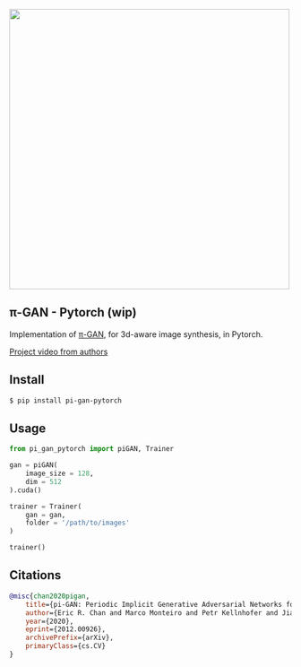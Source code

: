 <img src="./pi.png" width="500px"></img>

## π-GAN - Pytorch (wip)

Implementation of <a href="https://arxiv.org/abs/2012.00926">π-GAN</a>, for 3d-aware image synthesis, in Pytorch.

<a href="https://www.youtube.com/watch?v=0HCdof9BGtw">Project video from authors</a>

## Install

```bash
$ pip install pi-gan-pytorch
```

## Usage

```python
from pi_gan_pytorch import piGAN, Trainer

gan = piGAN(
    image_size = 128,
    dim = 512
).cuda()

trainer = Trainer(
    gan = gan,
    folder = '/path/to/images'
)

trainer()
```

## Citations

```bibtex
@misc{chan2020pigan,
    title={pi-GAN: Periodic Implicit Generative Adversarial Networks for 3D-Aware Image Synthesis}, 
    author={Eric R. Chan and Marco Monteiro and Petr Kellnhofer and Jiajun Wu and Gordon Wetzstein},
    year={2020},
    eprint={2012.00926},
    archivePrefix={arXiv},
    primaryClass={cs.CV}
}
```
